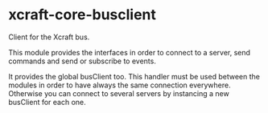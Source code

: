 
# xcraft-core-busclient

Client for the Xcraft bus.

This module provides the interfaces in order to connect to a server, send
commands and send or subscribe to events.

It provides the global busClient too. This handler must be used between the
modules in order to have always the same connection everywhere. Otherwise
you can connect to several servers by instancing a new busClient for each one.
